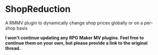# ShopReduction
A RMMV plugin to dynamically change shop prices globally or on a per-shop basis

**I won't continue updating any RPG Maker MV plugins. Feel free to continue them on your own, but please provide a link to the original thread.**
